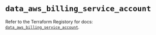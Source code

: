 # `data_aws_billing_service_account`

Refer to the Terraform Registory for docs: [`data_aws_billing_service_account`](https://registry.terraform.io/providers/hashicorp/aws/5.13.1/docs/data-sources/billing_service_account).
